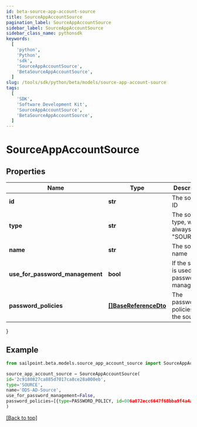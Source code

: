 ```yaml
---
id: beta-source-app-account-source
title: SourceAppAccountSource
pagination_label: SourceAppAccountSource
sidebar_label: SourceAppAccountSource
sidebar_class_name: pythonsdk
keywords:
  [
    'python',
    'Python',
    'sdk',
    'SourceAppAccountSource',
    'BetaSourceAppAccountSource',
  ]
slug: /tools/sdk/python/beta/models/source-app-account-source
tags:
  [
    'SDK',
    'Software Development Kit',
    'SourceAppAccountSource',
    'BetaSourceAppAccountSource',
  ]
---
```


# SourceAppAccountSource

## Properties

| Name | Type | Description | Notes |
| --- | --- | --- | --- |
| **id** | **str** | The source ID | [optional] |
| **type** | **str** | The source type, will always be \"SOURCE\" | [optional] |
| **name** | **str** | The source name | [optional] |
| **use_for_password_management** | **bool** | If the source is used for password management | [optional] [default to False] |
| **password_policies** | [**[]BaseReferenceDto**](base-reference-dto) | The password policies for the source | [optional] |

}

## Example

```python
from sailpoint.beta.models.source_app_account_source import SourceAppAccountSource

source_app_account_source = SourceAppAccountSource(
id='2c9180827ca885d7017ca8ce28a000eb',
type='SOURCE',
name='ODS-AD-Source',
use_for_password_management=False,
password_policies=[{type=PASSWORD_POLICY, id=006a072ecc6647f68bba9f4a4ad34649, name=Password Policy 1}]
)

```

[[Back to top]](#)
